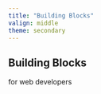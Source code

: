 ```yaml
---
title: "Building Blocks"
valign: middle
theme: secondary
---
```

## Building Blocks
for web developers